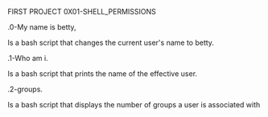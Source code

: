 FIRST PROJECT 0X01-SHELL_PERMISSIONS


.0-My name is betty, 

Is a bash script that changes the current user's name to betty.

.1-Who am i.

Is a bash script that prints the name of the effective user.

.2-groups.

Is a bash script that displays the number of groups a user is associated with
